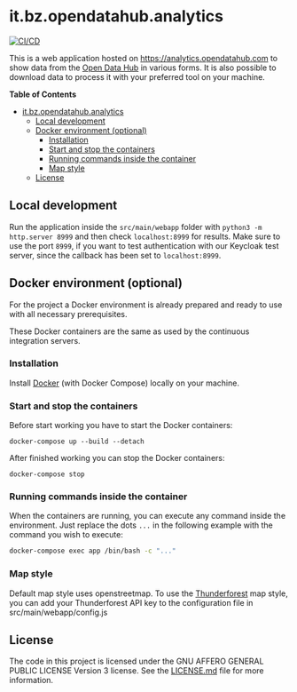 <!--
SPDX-FileCopyrightText: NOI Techpark <digital@noi.bz.it>

SPDX-License-Identifier: CC0-1.0
-->

# it.bz.opendatahub.analytics

[![CI/CD](https://github.com/noi-techpark/it.bz.opendatahub.analytics/actions/workflows/main.yml/badge.svg)](https://github.com/noi-techpark/it.bz.opendatahub.analytics/actions/workflows/main.yml)

This is a web application hosted on https://analytics.opendatahub.com to show
data from the [Open Data Hub](https://opendatahub.com) in various forms. It is
also possible to download data to process it with your preferred tool on your
machine.

<!-- START doctoc generated TOC please keep comment here to allow auto update -->
<!-- DON'T EDIT THIS SECTION, INSTEAD RE-RUN doctoc TO UPDATE -->
**Table of Contents** 

- [it.bz.opendatahub.analytics](#itbzopendatahubanalytics)
  - [Local development](#local-development)
  - [Docker environment (optional)](#docker-environment-optional)
    - [Installation](#installation)
    - [Start and stop the containers](#start-and-stop-the-containers)
    - [Running commands inside the container](#running-commands-inside-the-container)
    - [Map style](#map-style)
  - [License](#license)

<!-- END doctoc generated TOC please keep comment here to allow auto update -->

## Local development

Run the application inside the `src/main/webapp` folder with `python3 -m
http.server 8999` and then check `localhost:8999` for results. Make sure to use
the port `8999`, if you want to test authentication with our Keycloak test
server, since the callback has been set to `localhost:8999`.

## Docker environment (optional)

For the project a Docker environment is already prepared and ready to use with all necessary prerequisites.

These Docker containers are the same as used by the continuous integration servers.

### Installation

Install [Docker](https://docs.docker.com/install/) (with Docker Compose) locally on your machine.

### Start and stop the containers

Before start working you have to start the Docker containers:

```
docker-compose up --build --detach
```

After finished working you can stop the Docker containers:

```
docker-compose stop
```

### Running commands inside the container

When the containers are running, you can execute any command inside the
environment. Just replace the dots `...` in the following example with the
command you wish to execute:

```bash
docker-compose exec app /bin/bash -c "..."
```

### Map style
Default map style uses openstreetmap. To use the
[Thunderforest](https://www.thunderforest.com) map style, you can add your
Thunderforest API key to the configuration file in src/main/webapp/config.js

## License

The code in this project is licensed under the GNU AFFERO GENERAL PUBLIC LICENSE
Version 3 license. See the [LICENSE.md](LICENSE.md) file for more information.
